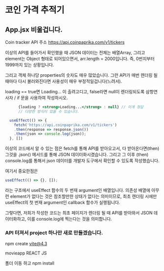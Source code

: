 # 코인 가격 추적기

## App.jsx 비울겁니다.

Coin tracker API 주소
https://api.coinpaprika.com/v1/tickers

이상의 API를 들어가서 확인했을 때 JSON 데이터는 전체는 배열Array, 그리고 element는 Object 형태로 되어있으면서, arr.length = 2000입니다.
즉, 0번지부터 1999까지 있는 상황입니다.

그리고 객체 하나당 properties의 숫자도 매우 많았습니다. 그런 API가 매번 렌더링 될때마다 다시 불러와진다면 사용성이 매우 부정적일겁니다(느려서).

loading == true면 Loading... 이 출려고디고,
false라면 null이 렌더링되도록 삼항연사자 / if 문을 사용하여 작성하시오.

```jsx
      {loading ? <strong>Loading...</strong> : null} // 이게 정답
      // 다양한 방식이 있을 수 있습니다.
```

```jsx
  useEffect(() => {
    fetch('https://api.coinpaprika.com/v1/tickers')
    .then(response => response.json())
    .then(json => console.log(json));
  }, [])
```

이상의 코드에서 알 수 있는 점은 fetch를 통해 API를 받아오고서, 다 받아온다면(then) 그것을 .json() 메서드를 통해 JSON 데이터화시켰습니다. 그리고 그 이후 (then) console.log를 통해서 json 데이터를 개발자 도구에서 확인할 수 있도록 작성했습니다.

여기서 중요한점은
```jsx
useEffect(() => {}, []); 
```
라는 구조에서 useEffect 함수의 두 번재 argument인 배열입니다.
의존성 배열에 아무런 element가 없다는 것은 참조할만한 상태가 없다는 의미이므로, 최초 렌더링 시에만 useEffect의 첫 번재 argument인 callback 함수가 실행됩니다.

그렇다면, 저희가 작성한 코드는
최초 페이지가 렌더링 될 때 API를 받아와서 JSON 데이터화하고, 이를 console.log에 찍는다는 것을 의미합니다.

### API 터져서 project 하나만 새로 만들겠습니다.

npm create vite@4.3

movieapp
REACT
JS

폴더 이동 하고
npm install